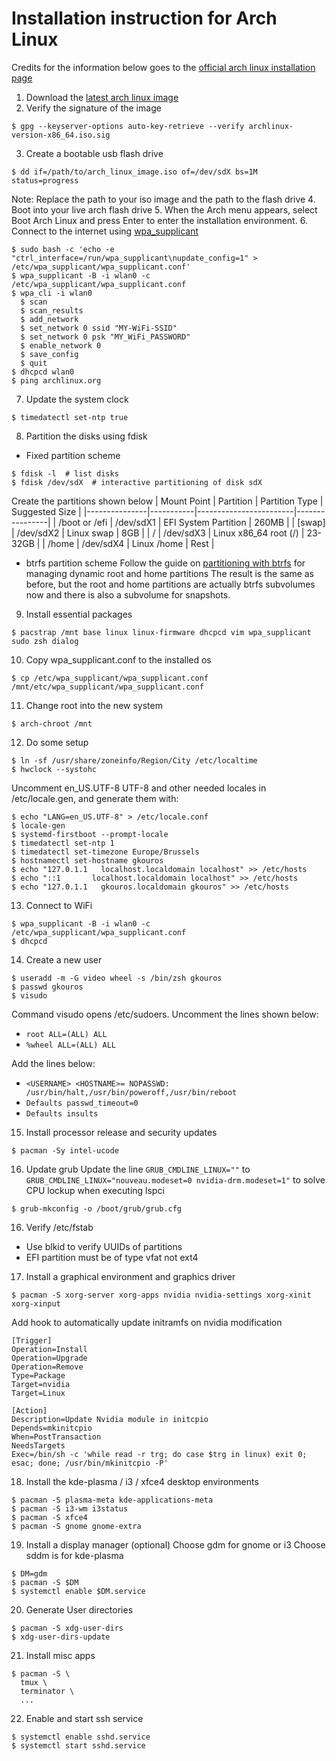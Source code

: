 # Installation instruction for Arch Linux
Credits for the information below goes to the [official arch linux installation page](https://wiki.archlinux.org/index.php/Installation_guide)

1. Download the [latest arch linux image](https://www.archlinux.org/download/)
2. Verify the signature of the image
```shell
$ gpg --keyserver-options auto-key-retrieve --verify archlinux-version-x86_64.iso.sig
```
3. Create a bootable usb flash drive
```shell
$ dd if=/path/to/arch_linux_image.iso of=/dev/sdX bs=1M status=progress
```
Note: Replace the path to your iso image and the path to the flash drive
4. Boot into your live arch flash drive
5. When the Arch menu appears, select Boot Arch Linux and press Enter to enter the installation environment.
6. Connect to the internet using [wpa_supplicant](https://wiki.archlinux.org/index.php/Wpa_supplicant)
```shell
$ sudo bash -c 'echo -e "ctrl_interface=/run/wpa_supplicant\nupdate_config=1" > /etc/wpa_supplicant/wpa_supplicant.conf'
$ wpa_supplicant -B -i wlan0 -c /etc/wpa_supplicant/wpa_supplicant.conf
$ wpa_cli -i wlan0
  $ scan
  $ scan_results
  $ add_network
  $ set_network 0 ssid "MY-WiFi-SSID"
  $ set_network 0 psk "MY_WiFi_PASSWORD"
  $ enable_network 0
  $ save_config
  $ quit
$ dhcpcd wlan0
$ ping archlinux.org
```
7. Update the system clock
```shell
$ timedatectl set-ntp true
```
8. Partition the disks using fdisk

- Fixed partition scheme
```shell
$ fdisk -l  # list disks
$ fdisk /dev/sdX  # interactive partitioning of disk sdX
```
Create the partitions shown below
| Mount Point   | Partition | Partition Type         | Suggested Size |
|---------------|-----------|------------------------|----------------|
| /boot or /efi | /dev/sdX1 | EFI System Partition   | 260MB          |
| [swap]        | /dev/sdX2 | Linux swap             | 8GB            |
| /             | /dev/sdX3 | Linux x86\_64 root (/) | 23-32GB        | 
| /home         | /dev/sdX4 | Linux /home            | Rest           |

- btrfs partition scheme
Follow the guide on [partitioning with btrfs](https://wiki.archlinux.org/index.php/User:Altercation/Bullet_Proof_Arch_Install)
for managing dynamic root and home partitions
The result is the same as before, but the root and home partitions are actually
btrfs subvolumes now and there is also a subvolume for snapshots.

9. Install essential packages
```shell
$ pacstrap /mnt base linux linux-firmware dhcpcd vim wpa_supplicant sudo zsh dialog
```
10. Copy wpa\_supplicant.conf to the installed os
```shell
$ cp /etc/wpa_supplicant/wpa_supplicant.conf /mnt/etc/wpa_supplicant/wpa_supplicant.conf
```
11. Change root into the new system
```shell
$ arch-chroot /mnt
```
12. Do some setup
```shell
$ ln -sf /usr/share/zoneinfo/Region/City /etc/localtime
$ hwclock --systohc
```
Uncomment en_US.UTF-8 UTF-8 and other needed locales in /etc/locale.gen, and generate them with:
```shell
$ echo "LANG=en_US.UTF-8" > /etc/locale.conf
$ locale-gen
$ systemd-firstboot --prompt-locale
$ timedatectl set-ntp 1
$ timedatectl set-timezone Europe/Brussels
$ hostnamectl set-hostname gkouros
$ echo "127.0.1.1	localhost.localdomain localhost" >> /etc/hosts
$ echo "::1	      localhost.localdomain localhost" >> /etc/hosts
$ echo "127.0.1.1	gkouros.localdomain gkouros" >> /etc/hosts
```
13. Connect to WiFi
```shell
$ wpa_supplicant -B -i wlan0 -c /etc/wpa_supplicant/wpa_supplicant.conf
$ dhcpcd
```
14. Create a new user
```shell
$ useradd -m -G video wheel -s /bin/zsh gkouros
$ passwd gkouros
$ visudo
```
Command visudo opens /etc/sudoers. Uncomment the lines shown below:
- `root ALL=(ALL) ALL`
- `%wheel ALL=(ALL) ALL`
<!-- - `%sudo ALL=(ALL) ALL` -->
Add the lines below:
- `<USERNAME> <HOSTNAME>= NOPASSWD: /usr/bin/halt,/usr/bin/poweroff,/usr/bin/reboot`
- `Defaults passwd_timeout=0`
- `Defaults insults`
15. Install processor release and security updates
```shell
$ pacman -Sy intel-ucode
```
16. Update grub
Update the line `GRUB_CMDLINE_LINUX=""` to `GRUB_CMDLINE_LINUX="nouveau.modeset=0 nvidia-drm.modeset=1"`
to solve CPU lockup when executing lspci
```shell
$ grub-mkconfig -o /boot/grub/grub.cfg
```
16. Verify /etc/fstab
- Use blkid to verify UUIDs of partitions
- EFI partition must be of type vfat not ext4
17. Install a graphical environment and graphics driver
```shell
$ pacman -S xorg-server xorg-apps nvidia nvidia-settings xorg-xinit xorg-xinput
```
Add hook to automatically update initramfs on nvidia modification
```
[Trigger]
Operation=Install
Operation=Upgrade
Operation=Remove
Type=Package
Target=nvidia
Target=Linux

[Action]
Description=Update Nvidia module in initcpio
Depends=mkinitcpio
When=PostTransaction
NeedsTargets
Exec=/bin/sh -c 'while read -r trg; do case $trg in linux) exit 0; esac; done; /usr/bin/mkinitcpio -P'
```
18. Install the kde-plasma / i3 / xfce4 desktop environments
```shell
$ pacman -S plasma-meta kde-applications-meta
$ pacman -S i3-wm i3status
$ pacman -S xfce4
$ pacman -S gnome gnome-extra
```
19. Install a display manager (optional)
Choose gdm for gnome or i3
Choose sddm is for kde-plasma 
```shell
$ DM=gdm
$ pacman -S $DM
$ systemctl enable $DM.service
```
20. Generate User directories
```shell
$ pacman -S xdg-user-dirs
$ xdg-user-dirs-update
```
21. Install misc apps 
```shell
$ pacman -S \
  tmux \
  terminator \
  ...
```
22. Enable and start ssh service
```shell
$ systemctl enable sshd.service
$ systemctl start sshd.service
```
